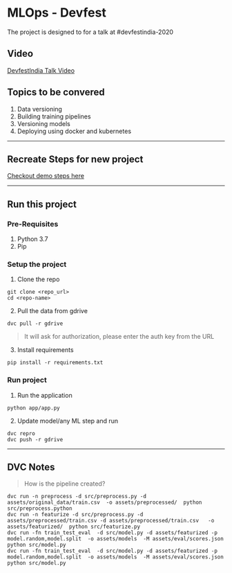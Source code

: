 # MLOps - Devfest

The project is designed to for a talk at #devfestindia-2020

## Video 

[DevfestIndia Talk Video](https://youtu.be/chtdrBvJpZ4?t=1101)

## Topics to be convered

1. Data versioning
2. Building training pipelines
3. Versioning models
4. Deploying using docker and kubernetes

---

## Recreate Steps for new project

[Checkout demo steps here](demo_steps.md)



---

## Run this project

### Pre-Requisites

1. Python 3.7
2. Pip

### Setup the project

1. Clone the repo

```
git clone <repo_url>
cd <repo-name>
```

2. Pull the data from gdrive

```
dvc pull -r gdrive
```

> It will ask for authorization, please enter the auth key from the URL 

3. Install requirements

```
pip install -r requirements.txt
```

### Run project


1. Run the application

```
python app/app.py
```

2. Update model/any ML step and run

```
dvc repro
dvc push -r gdrive
```


---

## DVC Notes

> How is the pipeline created?

```
dvc run -n preprocess -d src/preprocess.py -d assets/original_data/train.csv  -o assets/preprocessed/  python src/preprocess.python
dvc run -n featurize -d src/preprocess.py -d assets/preprocessed/train.csv -d assets/preprocessed/train.csv   -o assets/featurized/  python src/featurize.py 
dvc run -fn train_test_eval  -d src/model.py -d assets/featurized -p model.random,model.split  -o assets/models  -M assets/eval/scores.json  python src/model.py 
dvc run -fn train_test_eval  -d src/model.py -d assets/featurized -p model.random,model.split  -o assets/models  -M assets/eval/scores.json  python src/model.py 
```
